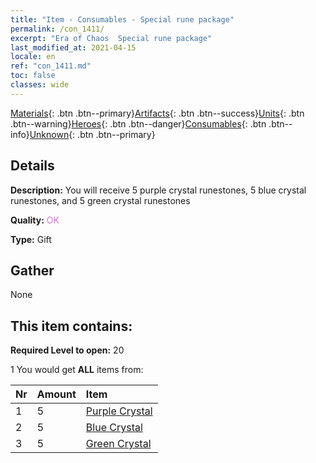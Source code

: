 ```yaml
---
title: "Item - Consumables - Special rune package"
permalink: /con_1411/
excerpt: "Era of Chaos  Special rune package"
last_modified_at: 2021-04-15
locale: en
ref: "con_1411.md"
toc: false
classes: wide
---
```

 [Materials](/Items/){: .btn .btn--primary}[Artifacts](/Items/Artifacts/){: .btn .btn--success}[Units](/Items/Units/){: .btn .btn--warning}[Heroes](/Items/Heroes/){: .btn .btn--danger}[Consumables](/Items/Consumables/){: .btn .btn--info}[Unknown](/Items/Unknown/){: .btn .btn--primary}

## Details
 **Description:** You will receive 5 purple crystal runestones, 5 blue crystal runestones, and 5 green crystal runestones

 **Quality:** <span style="color: #DA70D6">OK</span>

 **Type:** Gift

## Gather

  None

## This item contains:

 **Required Level to open:** 20

 1 You would get **ALL** items  from:

  | Nr | Amount |     Item    |
  |:---|:-------|:------------|
  | 1 | 5 | [Purple Crystal](/Items/con_720/) |  | 
  | 2 | 5 | [Blue Crystal](/Items/con_716/) |  | 
  | 3 | 5 | [Green Crystal](/Items/con_711/) |  | 
